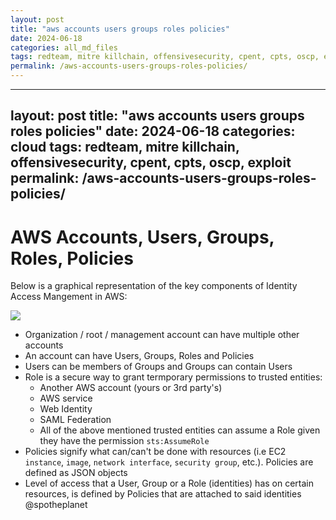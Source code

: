 ```yaml
---
layout: post
title: "aws accounts users groups roles policies"
date: 2024-06-18
categories: all_md_files
tags: redteam, mitre killchain, offensivesecurity, cpent, cpts, oscp, exploit
permalink: /aws-accounts-users-groups-roles-policies/
---
```


---
layout: post
title: "aws accounts users groups roles policies"
date: 2024-06-18
categories: cloud
tags: redteam, mitre killchain, offensivesecurity, cpent, cpts, oscp, exploit
permalink: /aws-accounts-users-groups-roles-policies/
---

# AWS Accounts, Users, Groups, Roles, Policies

Below is a graphical representation of the key components of Identity Access Mangement in AWS:

![](<../../.gitbook/assets/image (730).png>)

* Organization / root / management account can have multiple other accounts
* An account can have Users, Groups, Roles and Policies
* Users can be members of Groups and Groups can contain Users
* Role is a secure way to grant termporary permissions to trusted entities:
  * Another AWS account (yours or 3rd party's)
  * AWS service
  * Web Identity
  * SAML Federation
  * All of the above mentioned trusted entities can assume a Role given they have the permission `sts:AssumeRole`
* Policies signify what can/can't be done with resources (i.e EC2 `instance`, `image`, `network interface`, `security group`, etc.). Policies are defined as JSON objects
* Level of access that a User, Group or a Role (identities) has on certain resources, is defined by Policies that are attached to said identities
@spotheplanet
